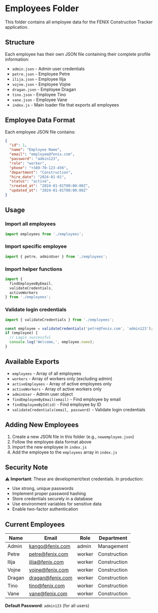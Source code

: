 # Employees Folder

This folder contains all employee data for the FENIX Construction Tracker application.

## Structure

Each employee has their own JSON file containing their complete profile information:

- `admin.json` - Admin user credentials
- `petre.json` - Employee Petre
- `ilija.json` - Employee Ilija
- `vojne.json` - Employee Vojne
- `dragan.json` - Employee Dragan
- `tino.json` - Employee Tino
- `vane.json` - Employee Vane
- `index.js` - Main loader file that exports all employees

## Employee Data Format

Each employee JSON file contains:

```json
{
  "id": 1,
  "name": "Employee Name",
  "email": "employee@fenix.com",
  "password": "admin123",
  "role": "worker",
  "phone": "+389-70-123-456",
  "department": "Construction",
  "hire_date": "2024-01-01",
  "status": "active",
  "created_at": "2024-01-01T00:00:00Z",
  "updated_at": "2024-01-01T00:00:00Z"
}
```

## Usage

### Import all employees
```javascript
import employees from './employees';
```

### Import specific employee
```javascript
import { petre, adminUser } from './employees';
```

### Import helper functions
```javascript
import { 
  findEmployeeByEmail, 
  validateCredentials, 
  activeWorkers 
} from './employees';
```

### Validate login credentials
```javascript
import { validateCredentials } from './employees';

const employee = validateCredentials('petre@fenix.com', 'admin123');
if (employee) {
  // Login successful
  console.log('Welcome,', employee.name);
}
```

## Available Exports

- `employees` - Array of all employees
- `workers` - Array of workers only (excluding admin)
- `activeEmployees` - Array of active employees only
- `activeWorkers` - Array of active workers only
- `adminUser` - Admin user object
- `findEmployeeByEmail(email)` - Find employee by email
- `findEmployeeById(id)` - Find employee by ID
- `validateCredentials(email, password)` - Validate login credentials

## Adding New Employees

1. Create a new JSON file in this folder (e.g., `newemployee.json`)
2. Follow the employee data format above
3. Import the new employee in `index.js`
4. Add the employee to the `employees` array in `index.js`

## Security Note

⚠️ **Important**: These are development/test credentials. In production:
- Use strong, unique passwords
- Implement proper password hashing
- Store credentials securely in a database
- Use environment variables for sensitive data
- Enable two-factor authentication

## Current Employees

| Name | Email | Role | Department |
|------|-------|------|------------|
| Admin | kango@fenix.com | admin | Management |
| Petre | petre@fenix.com | worker | Construction |
| Ilija | ilija@fenix.com | worker | Construction |
| Vojne | vojne@fenix.com | worker | Construction |
| Dragan | dragan@fenix.com | worker | Construction |
| Tino | tino@fenix.com | worker | Construction |
| Vane | vane@fenix.com | worker | Construction |

**Default Password**: `admin123` (for all users) 